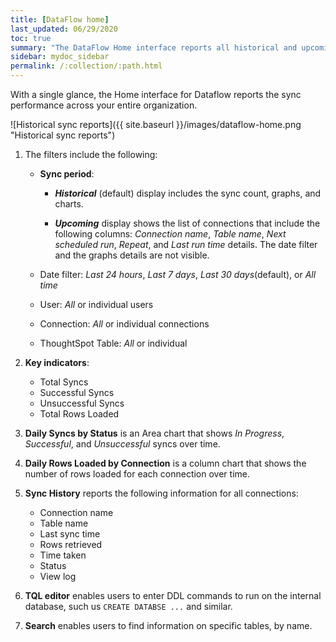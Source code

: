 ```yaml
---
title: [DataFlow home]
last_updated: 06/29/2020
toc: true
summary: "The DataFlow Home interface reports all historical and upcoming syncing information."
sidebar: mydoc_sidebar
permalink: /:collection/:path.html
---
```


With a single glance, the Home interface for Dataflow reports the sync performance across your entire organization.

![Historical sync reports]({{ site.baseurl }}/images/dataflow-home.png "Historical sync reports")

1. The filters include the following:

   - **Sync period**:
      - _**Historical**_ (default) display includes the sync count, graphs, and charts.

      - _**Upcoming**_  display shows the list of connections that include the following columns: _Connection name_, _Table name_, _Next scheduled run_, _Repeat_, and _Last run time_ details. The date filter and the graphs details are not visible.

   - Date filter: _Last 24 hours_, _Last 7 days_, _Last 30 days_(default), or _All time_
   - User: _All_ or individual users
   - Connection: _All_ or individual connections
   - ThoughtSpot Table: _All_ or individual

2. **Key indicators**:

   - Total Syncs
   - Successful Syncs
   - Unsuccessful Syncs
   - Total Rows Loaded   

3. **Daily Syncs by Status** is an Area chart that shows _In Progress_, _Successful_, and _Unsuccessful_ syncs over time.

4. **Daily Rows Loaded by Connection** is a column chart that shows the number of rows loaded for each connection over time.

5. **Sync History** reports the following information for all connections:

   - Connection name
   - Table name
   - Last sync time
   - Rows retrieved
   - Time taken
   - Status
   - View log

6. **TQL editor** enables users to enter DDL commands to run on the internal database, such us `CREATE DATABSE ...` and similar.

7. **Search** enables users to find information on specific tables, by name.    
